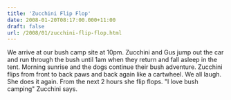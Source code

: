 ```yaml
---
title: 'Zucchini Flip Flop'
date: 2008-01-20T08:17:00.000+11:00
draft: false
url: /2008/01/zucchini-flip-flop.html
---
```


We arrive at our bush camp site at 10pm. Zucchini and Gus jump out the car and run through the bush until 1am when they return and fall asleep in the tent. Morning sunrise and the dogs continue their bush adventure. Zucchini flips from front to back paws and back again like a cartwheel. We all laugh. She does it again. From the next 2 hours she flip flops. "I love bush camping" Zucchini says.